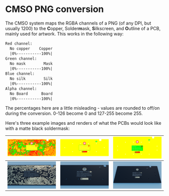 # CMSO PNG conversion

The CMSO system maps the RGBA channels of a PNG (of any DPI, but usually 1200) to the **C**opper, Solder**m**ask, **S**ilkscreen, and **O**utline of a PCB, mainly used for artwork. This works in the following way:

```
Red channel:
  No copper    Copper
  |0%-----------100%|
Green channel:
  No mask        Mask
  |0%-----------100%|
Blue channel:
  No silk        Silk
  |0%-----------100%|
Alpha channel:
  No Board      Board
  |0%-----------100%|
```

The percentages here are a little misleading - values are rounded to off/on during the conversion. 0-126 become 0 and 127-255 become 255. 

Here's three example images and renders of what the PCBs would look like with a matte black soldermask:

| ![](images/planck_eotw_katie_front.png) | ![](images/planck_eotw_blank_front.png) | ![](images/preonic_eotw_blank_front.png) |
| ------------- | ------------- | ----- |
| ![](images/planck_eotw_katie_front_render.png) | ![](images/planck_eotw_blank_front_render.png) | ![](images/preonic_eotw_blank_front_render.png) |


